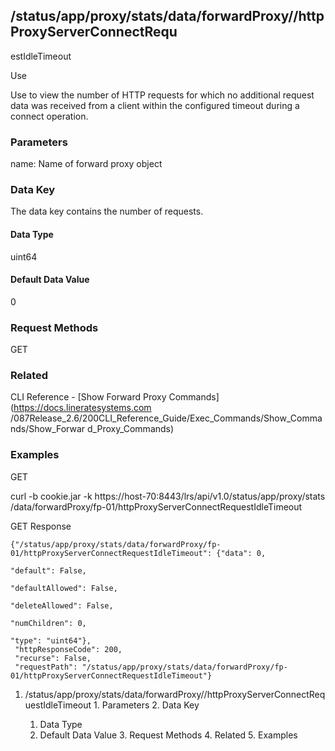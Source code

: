 ## /status/app/proxy/stats/data/forwardProxy/<name>/httpProxyServerConnectRequ
estIdleTimeout

Use

Use to view the number of HTTP requests for which no additional request data
was received from a client within the configured timeout during a connect
operation.

### Parameters

name: Name of forward proxy object

### Data Key

The data key contains the number of requests.

#### Data Type

uint64

#### Default Data Value

0

### Request Methods

GET

### Related

CLI Reference - [Show Forward Proxy Commands](https://docs.lineratesystems.com
/087Release_2.6/200CLI_Reference_Guide/Exec_Commands/Show_Commands/Show_Forwar
d_Proxy_Commands)

### Examples

GET

curl -b cookie.jar -k https://host-70:8443/lrs/api/v1.0/status/app/proxy/stats
/data/forwardProxy/fp-01/httpProxyServerConnectRequestIdleTimeout

GET Response

    
    {"/status/app/proxy/stats/data/forwardProxy/fp-01/httpProxyServerConnectRequestIdleTimeout": {"data": 0,
                                                                                                   "default": False,
                                                                                                   "defaultAllowed": False,
                                                                                                   "deleteAllowed": False,
                                                                                                   "numChildren": 0,
                                                                                                   "type": "uint64"},
     "httpResponseCode": 200,
     "recurse": False,
     "requestPath": "/status/app/proxy/stats/data/forwardProxy/fp-01/httpProxyServerConnectRequestIdleTimeout"}
    

  1. /status/app/proxy/stats/data/forwardProxy/<name>/httpProxyServerConnectRequestIdleTimeout
    1. Parameters
    2. Data Key
      1. Data Type
      2. Default Data Value
    3. Request Methods
    4. Related
    5. Examples

